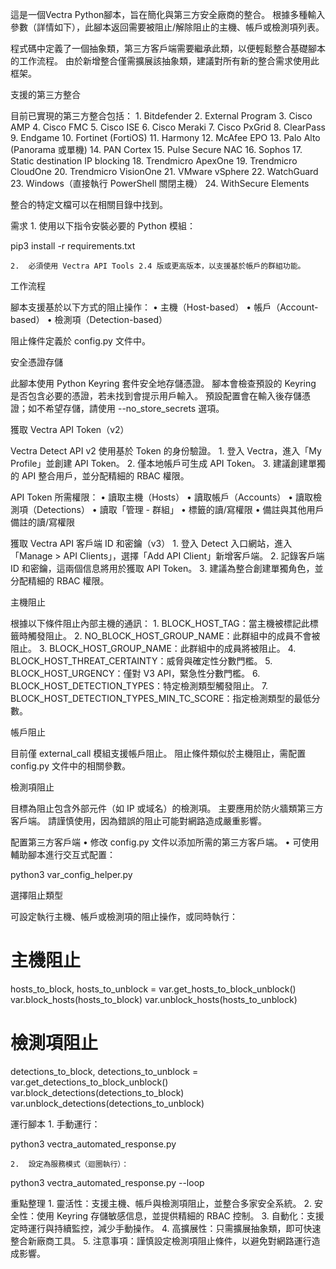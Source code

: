 這是一個Vectra Python腳本，旨在簡化與第三方安全廠商的整合。
根據多種輸入參數（詳情如下），此腳本返回需要被阻止/解除阻止的主機、帳戶或檢測項列表。

程式碼中定義了一個抽象類，第三方客戶端需要繼承此類，以便輕鬆整合基礎腳本的工作流程。
由於新增整合僅需擴展該抽象類，建議對所有新的整合需求使用此框架。

支援的第三方整合

目前已實現的第三方整合包括：
	1.	Bitdefender
	2.	External Program
	3.	Cisco AMP
	4.	Cisco FMC
	5.	Cisco ISE
	6.	Cisco Meraki
	7.	Cisco PxGrid
	8.	ClearPass
	9.	Endgame
	10.	Fortinet (FortiOS)
	11.	Harmony
	12.	McAfee EPO
	13.	Palo Alto (Panorama 或單機)
	14.	PAN Cortex
	15.	Pulse Secure NAC
	16.	Sophos 
	17.	Static destination IP blocking
	18.	Trendmicro ApexOne
	19.	Trendmicro CloudOne
	20.	Trendmicro VisionOne
	21.	VMware vSphere
	22.	WatchGuard
	23.	Windows（直接執行 PowerShell 關閉主機）
	24.	WithSecure Elements

整合的特定文檔可以在相關目錄中找到。

需求
	1.	使用以下指令安裝必要的 Python 模組：

pip3 install -r requirements.txt


	2.	必須使用 Vectra API Tools 2.4 版或更高版本，以支援基於帳戶的群組功能。

工作流程

腳本支援基於以下方式的阻止操作：
	•	主機（Host-based）
	•	帳戶（Account-based）
	•	檢測項（Detection-based）

阻止條件定義於 config.py 文件中。

安全憑證存儲

此腳本使用 Python Keyring 套件安全地存儲憑證。
腳本會檢查預設的 Keyring 是否包含必要的憑證，若未找到會提示用戶輸入。
預設配置會在輸入後存儲憑證；如不希望存儲，請使用 --no_store_secrets 選項。

獲取 Vectra API Token（v2）

Vectra Detect API v2 使用基於 Token 的身份驗證。
	1.	登入 Vectra，進入「My Profile」並創建 API Token。
	2.	僅本地帳戶可生成 API Token。
	3.	建議創建單獨的 API 整合用戶，並分配精細的 RBAC 權限。

API Token 所需權限：
	•	讀取主機（Hosts）
	•	讀取帳戶（Accounts）
	•	讀取檢測項（Detections）
	•	讀取「管理 - 群組」
	•	標籤的讀/寫權限
	•	備註與其他用戶備註的讀/寫權限

獲取 Vectra API 客戶端 ID 和密鑰（v3）
	1.	登入 Detect 入口網站，進入「Manage > API Clients」，選擇「Add API Client」新增客戶端。
	2.	記錄客戶端 ID 和密鑰，這兩個信息將用於獲取 API Token。
	3.	建議為整合創建單獨角色，並分配精細的 RBAC 權限。

主機阻止

根據以下條件阻止內部主機的通訊：
	1.	BLOCK_HOST_TAG：當主機被標記此標籤時觸發阻止。
	2.	NO_BLOCK_HOST_GROUP_NAME：此群組中的成員不會被阻止。
	3.	BLOCK_HOST_GROUP_NAME：此群組中的成員將被阻止。
	4.	BLOCK_HOST_THREAT_CERTAINTY：威脅與確定性分數門檻。
	5.	BLOCK_HOST_URGENCY：僅對 V3 API，緊急性分數門檻。
	6.	BLOCK_HOST_DETECTION_TYPES：特定檢測類型觸發阻止。
	7.	BLOCK_HOST_DETECTION_TYPES_MIN_TC_SCORE：指定檢測類型的最低分數。

帳戶阻止

目前僅 external_call 模組支援帳戶阻止。
阻止條件類似於主機阻止，需配置 config.py 文件中的相關參數。

檢測項阻止

目標為阻止包含外部元件（如 IP 或域名）的檢測項。
主要應用於防火牆類第三方客戶端。
請謹慎使用，因為錯誤的阻止可能對網路造成嚴重影響。

配置第三方客戶端
	•	修改 config.py 文件以添加所需的第三方客戶端。
	•	可使用輔助腳本進行交互式配置：

python3 var_config_helper.py

選擇阻止類型

可設定執行主機、帳戶或檢測項的阻止操作，或同時執行：

# 主機阻止
hosts_to_block, hosts_to_unblock = var.get_hosts_to_block_unblock()
var.block_hosts(hosts_to_block)
var.unblock_hosts(hosts_to_unblock)

# 檢測項阻止
detections_to_block, detections_to_unblock = var.get_detections_to_block_unblock()
var.block_detections(detections_to_block)
var.unblock_detections(detections_to_unblock)

運行腳本
	1.	手動運行：

python3 vectra_automated_response.py

	2.	設定為服務模式（迴圈執行）：

python3 vectra_automated_response.py --loop

重點整理
	1.	靈活性：支援主機、帳戶與檢測項阻止，並整合多家安全系統。
	2.	安全性：使用 Keyring 存儲敏感信息，並提供精細的 RBAC 控制。
	3.	自動化：支援定時運行與持續監控，減少手動操作。
	4.	高擴展性：只需擴展抽象類，即可快速整合新廠商工具。
	5.	注意事項：謹慎設定檢測項阻止條件，以避免對網路運行造成影響。
